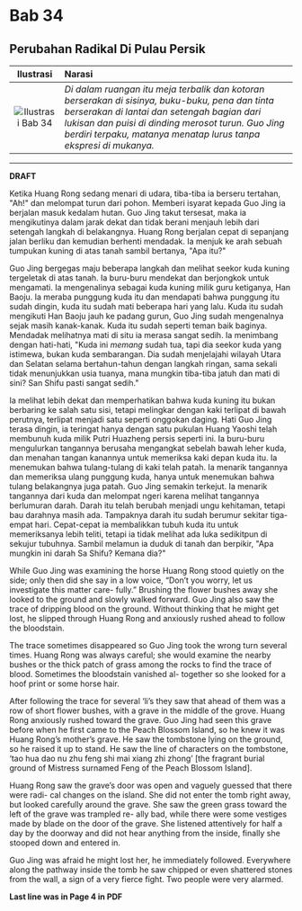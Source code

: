 # Bab 34
## Perubahan Radikal Di Pulau Persik

| Ilustrasi | Narasi |
|   :---:   | :---   |
| ![Ilustrasi Bab 34](https://res.cloudinary.com/drzjshskk/image/upload/v1676693640/sdyxz/originals/loch-34_txqrlu.jpg)  | _Di dalam ruangan itu meja terbalik dan kotoran berserakan di sisinya, buku-buku, pena dan tinta berserakan di lantai dan setengah bagian dari lukisan dan puisi di dinding merosot turun. Guo Jing berdiri terpaku, matanya menatap lurus tanpa ekspresi di mukanya._ |

***

**DRAFT**

Ketika Huang Rong sedang menari di udara, tiba-tiba ia berseru tertahan, "Ah!" dan melompat turun dari pohon. Memberi 
isyarat kepada Guo Jing ia berjalan masuk kedalam hutan. Guo Jing takut tersesat, maka ia mengikutinya dalam jarak dekat
dan tidak berani menjauh lebih dari setengah langkah di belakangnya. Huang Rong berjalan cepat di sepanjang jalan berliku
dan kemudian berhenti mendadak. Ia menjuk ke arah sebuah tumpukan kuning di atas tanah sambil bertanya, "Apa itu?"

Guo Jing bergegas maju beberapa langkah dan melihat seekor kuda kuning tergeletak di atas tanah. Ia buru-buru mendekat dan 
berjongkok untuk mengamati. Ia mengenalinya sebagai kuda kuning milik guru ketiganya, Han Baoju. Ia meraba punggung kuda itu 
dan mendapati bahwa punggung itu sudah dingin, kuda itu sudah mati beberapa hari yang lalu. Kuda itu sudah mengikuti 
Han Baoju jauh ke padang gurun, Guo Jing sudah mengenalnya sejak masih kanak-kanak. Kuda itu sudah seperti teman baik baginya.
Mendadak melihatnya mati di situ ia merasa sangat sedih. Ia menimbang dengan hati-hati, "Kuda ini _memang_ sudah tua, tapi 
dia seekor kuda yang istimewa, bukan kuda sembarangan. Dia sudah menjelajahi wilayah Utara dan Selatan selama bertahun-tahun
dengan langkah ringan, sama sekali tidak menunjukkan usia tuanya, mana mungkin tiba-tiba jatuh dan mati di sini? San Shifu 
pasti sangat sedih."

Ia melihat lebih dekat dan memperhatikan bahwa kuda kuning itu bukan berbaring ke salah satu sisi, tetapi melingkar 
dengan kaki terlipat di bawah perutnya, terlipat menjadi satu seperti onggokan daging. Hati Guo Jing terasa dingin,
ia teringat hanya dengan satu pukulan Huang Yaoshi telah membunuh kuda milik Putri Huazheng persis seperti ini. Ia 
buru-buru mengulurkan tangannya berusaha mengangkat sebelah bawah leher kuda, dan menahan tangan kanannya untuk memeriksa
kaki depan kuda itu. Ia menemukan bahwa tulang-tulang di kaki telah patah. Ia menarik tangannya dan memeriksa ulang 
punggung kuda, hanya untuk menemukan bahwa tulang belakangnya juga patah. Guo Jing semakin terkejut. Ia menarik tangannya 
dari kuda dan melompat ngeri karena melihat tangannya berlumuran darah. Darah itu telah berubah menjadi ungu kehitaman,
tetapi bau darahnya masih ada. Tampaknya darah itu sudah berumur sekitar tiga-empat hari. Cepat-cepat ia membalikkan tubuh 
kuda itu untuk memeriksanya lebih teliti, tetapi ia tidak melihat ada luka sedikitpun di sekujur tubuhnya. Sambil melamun 
ia duduk di tanah dan berpikir, "Apa mungkin ini darah Sa Shifu? Kemana dia?"


While Guo Jing was examining the horse Huang Rong stood quietly on the side; only
then did she say in a low voice, “Don’t you worry, let us investigate this matter care-
fully.” Brushing the flower bushes away she looked to the ground and slowly walked
forward. Guo Jing also saw the trace of dripping blood on the ground. Without thinking
that he might get lost, he slipped through Huang Rong and anxiously rushed ahead to
follow the bloodstain.

The trace sometimes disappeared so Guo Jing took the wrong turn several times. Huang
Rong was always careful; she would examine the nearby bushes or the thick patch of
grass among the rocks to find the trace of blood. Sometimes the bloodstain vanished al-
together so she looked for a hoof print or some horse hair.

After following the trace for several ‘li’s they saw that ahead of them was a row of short
flower bushes, with a grave in the middle of the grove. Huang Rong anxiously rushed
toward the grave. Guo Jing had seen this grave before when he first came to the Peach
Blossom Island, so he knew it was Huang Rong’s mother’s grave. He saw the tombstone
lying on the ground, so he raised it up to stand. He saw the line of characters on the
tombstone, ‘tao hua dao nu zhu feng shi mai xiang zhi zhong’ [the fragrant burial
ground of Mistress surnamed Feng of the Peach Blossom Island].

Huang Rong saw the grave’s door was open and vaguely guessed that there were radi-
cal changes on the island. She did not enter the tomb right away, but looked carefully
around the grave. She saw the green grass toward the left of the grave was trampled re-
ally bad, while there were some vestiges made by blade on the door of the grave. She
listened attentively for half a day by the doorway and did not hear anything from the
inside, finally she stooped down and entered in.

Guo Jing was afraid he might lost her, he immediately followed. Everywhere along the
pathway inside the tomb he saw chipped or even shattered stones from the wall, a sign
of a very fierce fight. Two people were very alarmed.

**Last line was in Page 4 in PDF**

